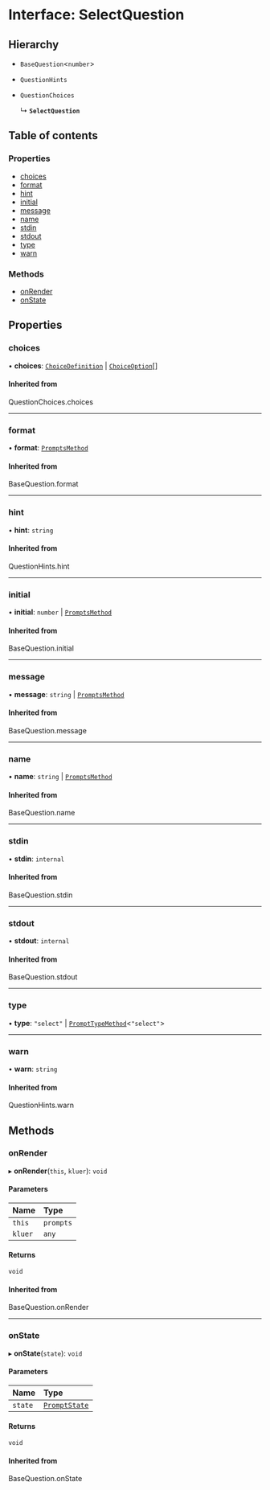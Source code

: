 # Interface: SelectQuestion

## Hierarchy

- `BaseQuestion`<`number`\>

- `QuestionHints`

- `QuestionChoices`

  ↳ **`SelectQuestion`**

## Table of contents

### Properties

- [choices](SelectQuestion.md#choices)
- [format](SelectQuestion.md#format)
- [hint](SelectQuestion.md#hint)
- [initial](SelectQuestion.md#initial)
- [message](SelectQuestion.md#message)
- [name](SelectQuestion.md#name)
- [stdin](SelectQuestion.md#stdin)
- [stdout](SelectQuestion.md#stdout)
- [type](SelectQuestion.md#type)
- [warn](SelectQuestion.md#warn)

### Methods

- [onRender](SelectQuestion.md#onrender)
- [onState](SelectQuestion.md#onstate)

## Properties

### choices

• **choices**: [`ChoiceDefinition`](ChoiceDefinition.md) \| [`ChoiceOption`](../README.md#choiceoption)[]

#### Inherited from

QuestionChoices.choices

___

### format

• **format**: [`PromptsMethod`](../README.md#promptsmethod)

#### Inherited from

BaseQuestion.format

___

### hint

• **hint**: `string`

#### Inherited from

QuestionHints.hint

___

### initial

• **initial**: `number` \| [`PromptsMethod`](../README.md#promptsmethod)

#### Inherited from

BaseQuestion.initial

___

### message

• **message**: `string` \| [`PromptsMethod`](../README.md#promptsmethod)

#### Inherited from

BaseQuestion.message

___

### name

• **name**: `string` \| [`PromptsMethod`](../README.md#promptsmethod)

#### Inherited from

BaseQuestion.name

___

### stdin

• **stdin**: `internal`

#### Inherited from

BaseQuestion.stdin

___

### stdout

• **stdout**: `internal`

#### Inherited from

BaseQuestion.stdout

___

### type

• **type**: ``"select"`` \| [`PromptTypeMethod`](PromptTypeMethod.md)<``"select"``\>

___

### warn

• **warn**: `string`

#### Inherited from

QuestionHints.warn

## Methods

### onRender

▸ **onRender**(`this`, `kluer`): `void`

#### Parameters

| Name | Type |
| :------ | :------ |
| `this` | `prompts` |
| `kluer` | `any` |

#### Returns

`void`

#### Inherited from

BaseQuestion.onRender

___

### onState

▸ **onState**(`state`): `void`

#### Parameters

| Name | Type |
| :------ | :------ |
| `state` | [`PromptState`](PromptState.md) |

#### Returns

`void`

#### Inherited from

BaseQuestion.onState
